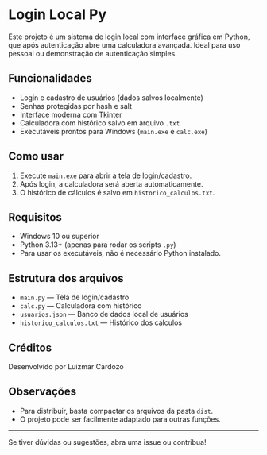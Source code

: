 # Login Local Py

Este projeto é um sistema de login local com interface gráfica em Python, que após autenticação abre uma calculadora avançada. Ideal para uso pessoal ou demonstração de autenticação simples.

## Funcionalidades
- Login e cadastro de usuários (dados salvos localmente)
- Senhas protegidas por hash e salt
- Interface moderna com Tkinter
- Calculadora com histórico salvo em arquivo `.txt`
- Executáveis prontos para Windows (`main.exe` e `calc.exe`)

## Como usar
1. Execute `main.exe` para abrir a tela de login/cadastro.
2. Após login, a calculadora será aberta automaticamente.
3. O histórico de cálculos é salvo em `historico_calculos.txt`.

## Requisitos
- Windows 10 ou superior
- Python 3.13+ (apenas para rodar os scripts `.py`)
- Para usar os executáveis, não é necessário Python instalado.

## Estrutura dos arquivos
- `main.py` — Tela de login/cadastro
- `calc.py` — Calculadora com histórico
- `usuarios.json` — Banco de dados local de usuários
- `historico_calculos.txt` — Histórico dos cálculos

## Créditos
Desenvolvido por Luizmar Cardozo

## Observações
- Para distribuir, basta compactar os arquivos da pasta `dist`.
- O projeto pode ser facilmente adaptado para outras funções.

---

Se tiver dúvidas ou sugestões, abra uma issue ou contribua!
